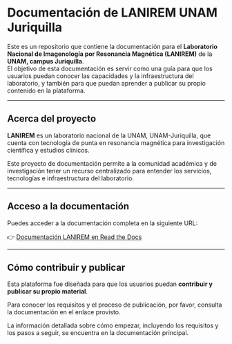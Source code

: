 # Documentación de LANIREM UNAM Juriquilla

Este es un repositorio que contiene la documentación para el **Laboratorio Nacional de Imagenología por Resonancia Magnética (LANIREM)** de la **UNAM, campus Juriquilla**.  
El objetivo de esta documentación es servir como una guía para que los usuarios puedan conocer las capacidades y la infraestructura del laboratorio, y también para que puedan aprender a publicar su propio contenido en la plataforma.

---

## Acerca del proyecto

**LANIREM** es un laboratorio nacional de la UNAM, UNAM-Juriquilla, que cuenta con tecnología de punta en resonancia magnética para investigación científica y estudios clínicos.  

Este proyecto de documentación permite a la comunidad académica y de investigación tener un recurso centralizado para entender los servicios, tecnologías e infraestructura del laboratorio.

---

## Acceso a la documentación

Puedes acceder a la documentación completa en la siguiente URL:

👉 [Documentación LANIREM en Read the Docs]((https://lanirem.readthedocs.io/en/latest/Introduccion/introduccion.html))

---

## Cómo contribuir y publicar

Esta plataforma fue diseñada para que los usuarios puedan **contribuir y publicar su propio material**.  

Para conocer los requisitos y el proceso de publicación, por favor, consulta la documentación en el enlace provisto.  

La información detallada sobre cómo empezar, incluyendo los requisitos y los pasos a seguir, se encuentra en la documentación principal.
